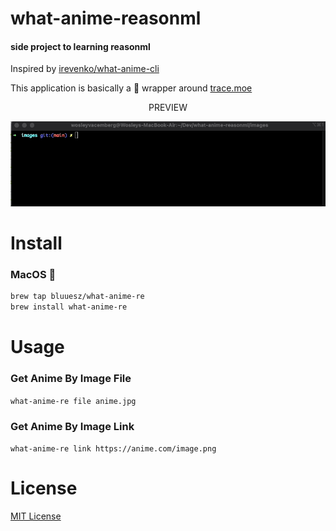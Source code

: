 # what-anime-reasonml

#### side project to learning reasonml
Inspired by [irevenko/what-anime-cli](https://github.com/irevenko/what-anime-cli)

This application is basically a 🍬 wrapper around <a href="https://github.com/soruly/trace.moe">trace.moe </a>
<p align="center">PREVIEW</p>
<p align="center"><img src="./images/demo.gif" width="650"></p>

# Install 

### MacOS 

```bash
brew tap bluuesz/what-anime-re
brew install what-anime-re
```


# Usage 
### Get Anime By Image File 

`what-anime-re file anime.jpg`

### Get Anime By Image Link 

`what-anime-re link https://anime.com/image.png` <br>

# License 

[MIT License](https://tldrlegal.com/license/mit-license)